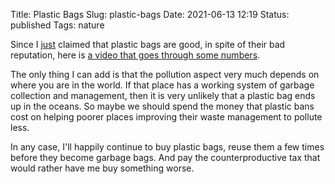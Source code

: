 Title: Plastic Bags
Slug: plastic-bags
Date: 2021-06-13 12:19
Status: published
Tags: nature

Since I [just]({filename}thankyounorthface.md) claimed that plastic bags are
good, in spite of their bad reputation, here is [a video that goes through
some numbers](https://www.youtube.com/watch?v=JvzvM9tf5s0).

The only thing I can add is that the pollution aspect very much depends on
where you are in the world. If that place has a working system of garbage
collection and management, then it is very unlikely that a plastic
bag ends up in the oceans. So maybe we should spend the money that 
plastic bans cost on helping poorer places improving their
waste management to pollute less.

In any case, I'll happily continue to buy plastic bags, reuse
them a few times before they become garbage bags. And pay the
counterproductive tax that would rather have me buy something
worse.

